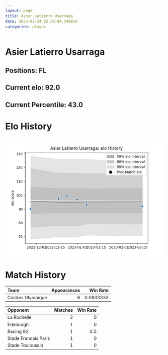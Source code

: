 ```yaml
---  
layout: page  
title: Asier Latierro Usarraga  
date: 2023-02-24 02:20:04.340814  
categories: player  
---
```

# Asier Latierro Usarraga

## Positions: FL

## Current elo: 92.0

## Current Percentile: 43.0

# Elo History


![elo history](history_AsierLatierroUsarraga.png)
# Match History


| Team              |   Appearances |   Win Rate |
|:------------------|--------------:|-----------:|
| Castres Olympique |             6 |  0.0833333 |

| Opponent             |   Matches |   Win Rate |
|:---------------------|----------:|-----------:|
| La Rochelle          |         2 |        0   |
| Edinburgh            |         1 |        0   |
| Racing 92            |         1 |        0.5 |
| Stade Francais Paris |         1 |        0   |
| Stade Toulousain     |         1 |        0   |